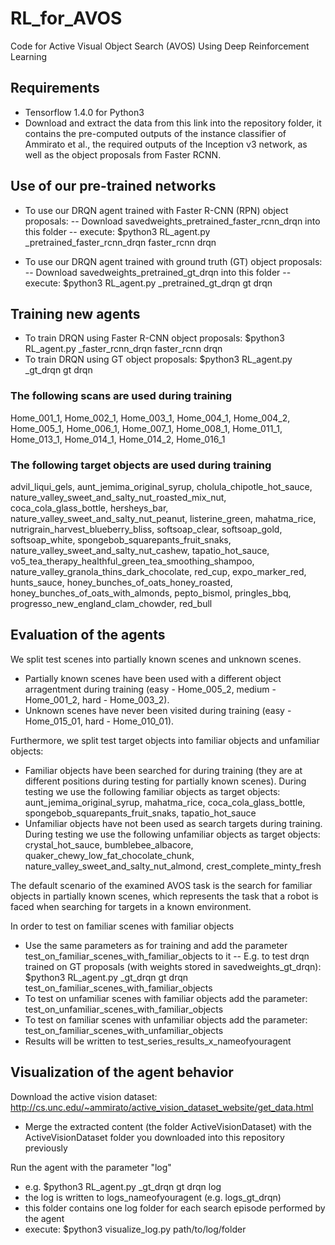# RL_for_AVOS
Code for Active Visual Object Search (AVOS) Using Deep Reinforcement Learning

## Requirements
- Tensorflow 1.4.0 for Python3
- Download and extract the data from this link into the repository folder, it contains the pre-computed outputs of the instance classifier of Ammirato et al., the required outputs of the Inception v3 network, as well as the object proposals from Faster RCNN.

## Use of our pre-trained networks
- To use our DRQN agent trained with Faster R-CNN (RPN) object proposals:
-- Download savedweights_pretrained_faster_rcnn_drqn into this folder
-- execute:  $python3 RL_agent.py _pretrained_faster_rcnn_drqn faster_rcnn drqn

- To use our DRQN agent trained with ground truth (GT) object proposals:
-- Download savedweights_pretrained_gt_drqn into this folder
-- execute:  $python3 RL_agent.py _pretrained_gt_drqn gt drqn

## Training new agents
- To train DRQN using Faster R-CNN object proposals: $python3 RL_agent.py _faster_rcnn_drqn faster_rcnn drqn
- To train DRQN using GT object proposals: $python3 RL_agent.py _gt_drqn gt drqn

### The following scans are used during training
Home_001_1, Home_002_1, Home_003_1, Home_004_1, Home_004_2, Home_005_1, Home_006_1, Home_007_1,
Home_008_1, Home_011_1, Home_013_1, Home_014_1, Home_014_2, Home_016_1

### The following target objects are used during training
advil_liqui_gels, aunt_jemima_original_syrup, cholula_chipotle_hot_sauce,
nature_valley_sweet_and_salty_nut_roasted_mix_nut, coca_cola_glass_bottle,
hersheys_bar, nature_valley_sweet_and_salty_nut_peanut, listerine_green,
mahatma_rice, nutrigrain_harvest_blueberry_bliss, softsoap_clear, softsoap_gold,
softsoap_white, spongebob_squarepants_fruit_snaks, nature_valley_sweet_and_salty_nut_cashew,
tapatio_hot_sauce, vo5_tea_therapy_healthful_green_tea_smoothing_shampoo, 
nature_valley_granola_thins_dark_chocolate, red_cup, expo_marker_red, hunts_sauce,
honey_bunches_of_oats_honey_roasted, honey_bunches_of_oats_with_almonds, pepto_bismol,
pringles_bbq, progresso_new_england_clam_chowder, red_bull

## Evaluation of the agents
We split test scenes into partially known scenes and unknown scenes.
- Partially known scenes have been used with a different object arragentment during training (easy - Home_005_2, medium - Home_001_2, hard - Home_003_2).
- Unknown scenes have never been visited during training (easy - Home_015_01, hard - Home_010_01).

Furthermore, we split test target objects into familiar objects and unfamiliar objects:
- Familiar objects have been searched for during training (they are at different positions during testing for partially known scenes). During testing we use the following familiar objects as target objects: aunt_jemima_original_syrup, mahatma_rice, coca_cola_glass_bottle, spongebob_squarepants_fruit_snaks, tapatio_hot_sauce
- Unfamiliar objects have not been used as search targets during training. During testing we use the following unfamiliar objects as target objects: crystal_hot_sauce, bumblebee_albacore, quaker_chewy_low_fat_chocolate_chunk, nature_valley_sweet_and_salty_nut_almond, crest_complete_minty_fresh

The default scenario of the examined AVOS task is the search for familiar objects in partially known scenes, which represents the task that a robot is faced when searching for targets in a known environment.

In order to test on familiar scenes with familiar objects
- Use the same parameters as for training and add the parameter test_on_familiar_scenes_with_familiar_objects to it
-- E.g. to test drqn trained on GT proposals (with weights stored in savedweights_gt_drqn): $python3 RL_agent.py _gt_drqn gt drqn test_on_familiar_scenes_with_familiar_objects
- To test on unfamiliar scenes with familiar objects add the parameter: test_on_unfamiliar_scenes_with_familiar_objects
- To test on familiar scenes with unfamiliar objects add the parameter: test_on_familiar_scenes_with_unfamiliar_objects
- Results will be written to test_series_results_x_nameofyouragent

## Visualization of the agent behavior
Download the active vision dataset: http://cs.unc.edu/~ammirato/active_vision_dataset_website/get_data.html
- Merge the extracted content (the folder ActiveVisionDataset) with the ActiveVisionDataset folder you downloaded into this repository previously

Run the agent with the parameter "log"
- e.g. $python3 RL_agent.py _gt_drqn gt drqn log
- the log is written to logs_nameofyouragent (e.g. logs_gt_drqn)
- this folder contains one log folder for each search episode performed by the agent
- execute: $python3 visualize_log.py path/to/log/folder
